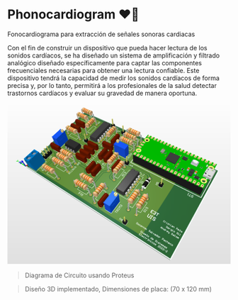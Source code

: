 # Phonocardiogram :heart::electric_plug:
Fonocardiograma para extracción de señales sonoras cardiacas

Con el fin de construir un dispositivo que pueda hacer lectura de los sonidos cardíacos, se ha diseñado un sistema de amplificación y filtrado analógico diseñado específicamente para captar las componentes frecuenciales necesarias para obtener una lectura confiable. Este dispositivo tendrá la capacidad de medir los sonidos cardíacos de forma precisa y, por lo tanto, permitirá a los profesionales de la salud detectar trastornos cardíacos y evaluar su gravedad de manera oportuna.


![Diagram](https://raw.githubusercontent.com/SrMcFly20/Phonocardiogram/main/3D_Model.png)

>Diagrama de Circuito usando Proteus

>Diseño 3D implementado, Dimensiones de placa: (70 x 120 mm)
